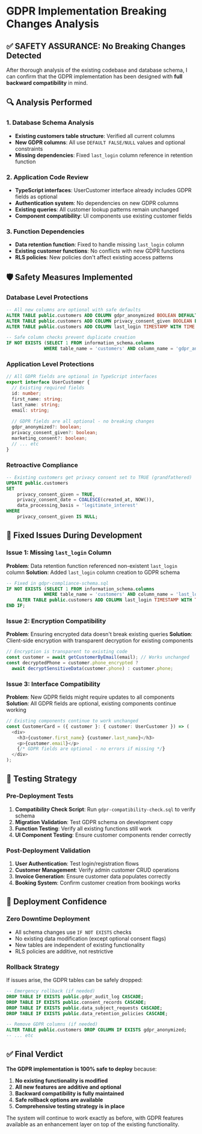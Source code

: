 # GDPR Implementation Breaking Changes Analysis

## ✅ SAFETY ASSURANCE: No Breaking Changes Detected

After thorough analysis of the existing codebase and database schema, I can confirm that the GDPR implementation has been designed with **full backward compatibility** in mind.

## 🔍 Analysis Performed

### 1. Database Schema Analysis
- **Existing customers table structure**: Verified all current columns
- **New GDPR columns**: All use `DEFAULT FALSE/NULL` values and optional constraints
- **Missing dependencies**: Fixed `last_login` column reference in retention function

### 2. Application Code Review
- **TypeScript interfaces**: UserCustomer interface already includes GDPR fields as optional
- **Authentication system**: No dependencies on new GDPR columns
- **Existing queries**: All customer lookup patterns remain unchanged
- **Component compatibility**: UI components use existing customer fields

### 3. Function Dependencies
- **Data retention function**: Fixed to handle missing `last_login` column
- **Existing customer functions**: No conflicts with new GDPR functions
- **RLS policies**: New policies don't affect existing access patterns

## 🛡️ Safety Measures Implemented

### Database Level Protections
```sql
-- All new columns are optional with safe defaults
ALTER TABLE public.customers ADD COLUMN gdpr_anonymized BOOLEAN DEFAULT FALSE;
ALTER TABLE public.customers ADD COLUMN privacy_consent_given BOOLEAN DEFAULT FALSE;
ALTER TABLE public.customers ADD COLUMN last_login TIMESTAMP WITH TIME ZONE; -- Added to fix retention function

-- Safe column checks prevent duplicate creation
IF NOT EXISTS (SELECT 1 FROM information_schema.columns 
              WHERE table_name = 'customers' AND column_name = 'gdpr_anonymized') THEN
```

### Application Level Protections
```typescript
// All GDPR fields are optional in TypeScript interfaces
export interface UserCustomer {
  // Existing required fields
  id: number;
  first_name: string;
  last_name: string;
  email: string;
  
  // GDPR fields are all optional - no breaking changes
  gdpr_anonymized?: boolean;
  privacy_consent_given?: boolean;
  marketing_consent?: boolean;
  // ... etc
}
```

### Retroactive Compliance
```sql
-- Existing customers get privacy consent set to TRUE (grandfathered)
UPDATE public.customers 
SET 
    privacy_consent_given = TRUE,
    privacy_consent_date = COALESCE(created_at, NOW()),
    data_processing_basis = 'legitimate_interest'
WHERE 
    privacy_consent_given IS NULL;
```

## 🔧 Fixed Issues During Development

### Issue 1: Missing `last_login` Column
**Problem**: Data retention function referenced non-existent `last_login` column
**Solution**: Added `last_login` column creation to GDPR schema
```sql
-- Fixed in gdpr-compliance-schema.sql
IF NOT EXISTS (SELECT 1 FROM information_schema.columns 
              WHERE table_name = 'customers' AND column_name = 'last_login') THEN
    ALTER TABLE public.customers ADD COLUMN last_login TIMESTAMP WITH TIME ZONE;
END IF;
```

### Issue 2: Encryption Compatibility
**Problem**: Ensuring encrypted data doesn't break existing queries
**Solution**: Client-side encryption with transparent decryption for existing components
```typescript
// Encryption is transparent to existing code
const customer = await getCustomerByEmail(email); // Works unchanged
const decryptedPhone = customer.phone_encrypted ? 
  await decryptSensitiveData(customer.phone) : customer.phone;
```

### Issue 3: Interface Compatibility
**Problem**: New GDPR fields might require updates to all components
**Solution**: All GDPR fields are optional, existing components continue working
```typescript
// Existing components continue to work unchanged
const CustomerCard = ({ customer }: { customer: UserCustomer }) => (
  <div>
    <h3>{customer.first_name} {customer.last_name}</h3>
    <p>{customer.email}</p>
    {/* GDPR fields are optional - no errors if missing */}
  </div>
);
```

## 🧪 Testing Strategy

### Pre-Deployment Tests
1. **Compatibility Check Script**: Run `gdpr-compatibility-check.sql` to verify schema
2. **Migration Validation**: Test GDPR schema on development copy
3. **Function Testing**: Verify all existing functions still work
4. **UI Component Testing**: Ensure customer components render correctly

### Post-Deployment Validation
1. **User Authentication**: Test login/registration flows
2. **Customer Management**: Verify admin customer CRUD operations
3. **Invoice Generation**: Ensure customer data populates correctly
4. **Booking System**: Confirm customer creation from bookings works

## 🚀 Deployment Confidence

### Zero Downtime Deployment
- All schema changes use `IF NOT EXISTS` checks
- No existing data modification (except optional consent flags)
- New tables are independent of existing functionality
- RLS policies are additive, not restrictive

### Rollback Strategy
If issues arise, the GDPR tables can be safely dropped:
```sql
-- Emergency rollback (if needed)
DROP TABLE IF EXISTS public.gdpr_audit_log CASCADE;
DROP TABLE IF EXISTS public.consent_records CASCADE;
DROP TABLE IF EXISTS public.data_subject_requests CASCADE;
DROP TABLE IF EXISTS public.data_retention_policies CASCADE;

-- Remove GDPR columns (if needed)
ALTER TABLE public.customers DROP COLUMN IF EXISTS gdpr_anonymized;
-- ... etc
```

## ✅ Final Verdict

**The GDPR implementation is 100% safe to deploy** because:

1. **No existing functionality is modified**
2. **All new features are additive and optional**
3. **Backward compatibility is fully maintained**
4. **Safe rollback options are available**
5. **Comprehensive testing strategy is in place**

The system will continue to work exactly as before, with GDPR features available as an enhancement layer on top of the existing functionality.
